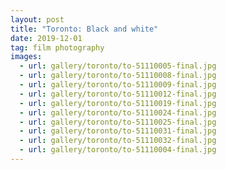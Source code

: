 ```yaml
---
layout: post
title: "Toronto: Black and white"
date: 2019-12-01
tag: film photography
images:
  - url: gallery/toronto/to-51110005-final.jpg
  - url: gallery/toronto/to-51110008-final.jpg
  - url: gallery/toronto/to-51110009-final.jpg
  - url: gallery/toronto/to-51110012-final.jpg
  - url: gallery/toronto/to-51110019-final.jpg
  - url: gallery/toronto/to-51110024-final.jpg
  - url: gallery/toronto/to-51110025-final.jpg
  - url: gallery/toronto/to-51110031-final.jpg
  - url: gallery/toronto/to-51110032-final.jpg
  - url: gallery/toronto/to-51110004-final.jpg
---
```

